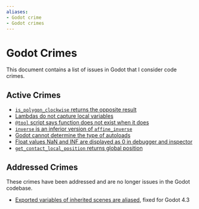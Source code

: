 ```yaml
---
aliases:
- Godot crime
- Godot crimes
---
```


# Godot Crimes

This document contains a list of issues in Godot that I consider code crimes.

## Active Crimes

- [`is_polygon_clockwise` returns the opposite result](godot-geometry2d-clockwise-returns-opposite.md)
- [Lambdas do not capture local variables](godot-gdscript-lambdas-do-not-capture.md)
- [`@tool` script says function does not exist when it does](godot-tool-script-function-does-not-exist.md)
- [`inverse` is an inferior version of `affine_inverse`](godot-transform3d-inverse-inferior-to-affine-inverse.md)
- [Godot cannot determine the type of autoloads](godot-singletons-unknown-type.md)
- [Float values NaN and INF are displayed as 0 in debugger and inspector](godot-float-nan-inf-debugger.md)
- [`get_contact_local_position` returns global position](godot-physics-direct-body-state-3d-local-position-is-global.md)

## Addressed Crimes

These crimes have been addressed and are no longer issues in the Godot codebase.

- [Exported variables of inherited scenes are aliased](godot-gdscript-aliased-variables.md), fixed for Godot 4.3
